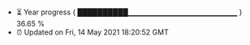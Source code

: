 - ⏳ Year progress { ██████████▁▁▁▁▁▁▁▁▁▁▁▁▁▁▁▁▁▁▁▁ } 36.65 %
- ⏰ Updated on Fri, 14 May 2021 18:20:52 GMT

